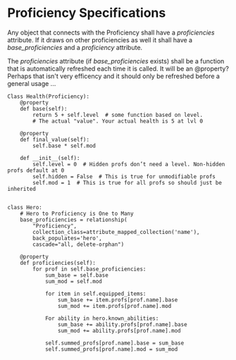 # Proficiency Specifications

Any object that connects with the Proficiency shall have a *proficiencies* attribute. If it draws on other proficiencies as well it shall have a *base_proficiencies* and a *proficiency* attribute.

The *proficiencies* attribute (if *base_proficiencies* exists) shall be a function that is automatically refreshed each time it is called. It will be an @property? Perhaps that isn't very efficency and it should only be refreshed before a general usage ...


    Class Health(Proficiency):
        @property
        def base(self):
            return 5 + self.level  # some function based on level.
            # The actual "value". Your actual health is 5 at lvl 0

        @property
        def final_value(self):
            self.base * self.mod

        def __init__(self):
            self.level = 0  # Hidden profs don’t need a level. Non-hidden profs default at 0
            self.hidden = False  # This is true for unmodifiable profs
            self.mod = 1  # This is true for all profs so should just be inherited
    

    class Hero:
        # Hero to Proficiency is One to Many
        base_proficiencies = relationship(
            "Proficiency",
            collection_class=attribute_mapped_collection('name'),
            back_populates='hero',
            cascade="all, delete-orphan")

        @property
        def proficiencies(self):
            for prof in self.base_proficiencies:
                sum_base = self.base
                sum_mod = self.mod

                for item in self.equipped_items:
                    sum_base += item.profs[prof.name].base
                    sum_mod += item.profs[prof.name].mod

                For ability in hero.known_abilities:
                    sum_base += ability.profs[prof.name].base
                    sum_mod += ability.profs[prof.name].mod

                self.summed_profs[prof.name].base = sum_base
                self.summed_profs[prof.name].mod = sum_mod
